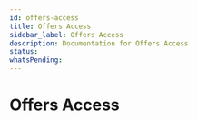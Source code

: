 ```yaml
---
id: offers-access
title: Offers Access
sidebar_label: Offers Access
description: Documentation for Offers Access
status: 
whatsPending: 
---
```


# Offers Access

